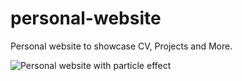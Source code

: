 # personal-website
Personal website to showcase CV, Projects and More.

![Personal website with particle effect]('/assets/images/websit-screenshot.png')

